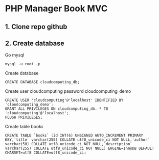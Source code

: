 # PHP Manager Book MVC
## 1. Clone repo github
## 2. Create database
Go mysql
```
mysql -u root -p
```
Create database
```
CREATE DATABASE cloudcomputing_db;
```
Create user cloudcomputing password cloudcomputing_demo
```
CREATE USER 'cloudcomputing'@'localhost' IDENTIFIED BY 'cloudcomputing_demo';
GRANT ALL PRIVILEGES ON cloudcomputing_db. * TO 'cloudcomputing'@'localhost';
FLUSH PRIVILEGES;
```
Create table books
```
CREATE TABLE `books` (id INT(6) UNSIGNED AUTO_INCREMENT PRIMARY KEY,`title` varchar(255) COLLATE utf8_unicode_ci NOT NULL,`author` varchar(50) COLLATE utf8_unicode_ci NOT NULL,`description` varchar(255) COLLATE utf8_unicode_ci NOT NULL) ENGINE=InnoDB DEFAULT CHARSET=utf8 COLLATE=utf8_unicode_ci;
```


